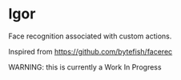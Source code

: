 # Igor
Face recognition associated with custom actions.

Inspired from https://github.com/bytefish/facerec

WARNING: this is currently a Work In Progress
